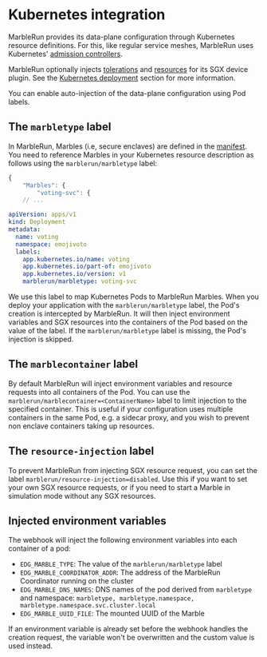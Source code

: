 # Kubernetes integration

MarbleRun provides its data-plane configuration through Kubernetes resource definitions. For this, like regular service meshes, MarbleRun uses Kubernetes' [admission controllers](https://kubernetes.io/docs/reference/access-authn-authz/admission-controllers/#mutatingadmissionwebhook).

MarbleRun optionally injects [tolerations](https://kubernetes.io/docs/concepts/scheduling-eviction/taint-and-toleration/) and [resources](https://kubernetes.io/docs/concepts/configuration/manage-resources-containers/) for its SGX device plugin. See the [Kubernetes deployment](../deployment/kubernetes.md#sgx-device-plugin-on-kubernetes) section for more information.

You can enable auto-injection of the data-plane configuration using Pod labels.

## The `marbletype` label

In MarbleRun, Marbles (i.e, secure enclaves) are defined in the [manifest](../workflows/define-manifest.md). You need to reference Marbles in your Kubernetes resource description as follows using the `marblerun/marbletype` label:

```javascript
{
    "Marbles": {
        "voting-svc": {
    // ...
```

```yaml
apiVersion: apps/v1
kind: Deployment
metadata:
  name: voting
  namespace: emojivoto
  labels:
    app.kubernetes.io/name: voting
    app.kubernetes.io/part-of: emojivoto
    app.kubernetes.io/version: v1
    marblerun/marbletype: voting-svc
```

We use this label to map Kubernetes Pods to MarbleRun Marbles.
When you deploy your application with the `marblerun/marbletype` label, the Pod's creation is intercepted by MarbleRun.
It will then inject environment variables and SGX resources into the containers of the Pod based on the value of the label.
If the `marblerun/marbletype` label is missing, the Pod's injection is skipped.

## The `marblecontainer` label

By default MarbleRun will inject environment variables and resource requests into all containers of the Pod.
You can use the `marblerun/marblecontainer=<ContainerName>` label to limit injection to the specified container.
This is useful if your configuration uses multiple containers in the same Pod, e.g. a sidecar proxy, and you wish to prevent non enclave containers taking up resources.

## The `resource-injection` label

To prevent MarbleRun from injecting SGX resource request, you can set the label `marblerun/resource-injection=disabled`.
Use this if you want to set your own SGX resource requests, or if you need to start a Marble in simulation mode without any SGX resources.

## Injected environment variables

The webhook will inject the following environment variables into each container of a pod:

* `EDG_MARBLE_TYPE`:  The value of the `marblerun/marbletype` label
* `EDG_MARBLE_COORDINATOR_ADDR`:  The address of the MarbleRun Coordinator running on the cluster
* `EDG_MARBLE_DNS_NAMES`:  DNS names of the pod derived from `marbletype` and namespace: `marbletype, marbletype.namespace, marbletype.namespace.svc.cluster.local`
* `EDG_MARBLE_UUID_FILE`:  The mounted UUID of the Marble

If an environment variable is already set before the webhook handles the creation request, the variable won't be overwritten and the custom value is used instead.

